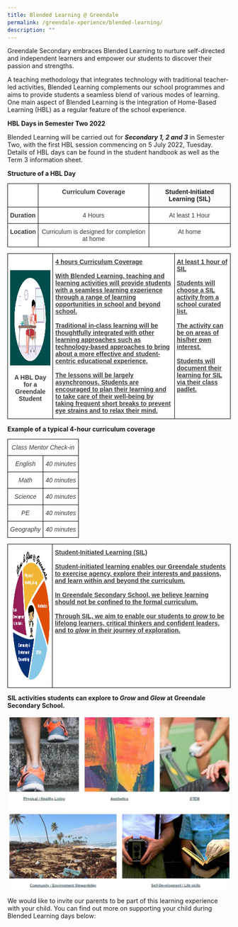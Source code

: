 ```yaml
---
title: Blended Learning @ Greendale
permalink: /greendale-xperience/blended-learning/
description: ""
---
```

Greendale Secondary embraces Blended Learning to nurture self-directed and independent learners and empower our students to discover their passion and strengths.

A teaching methodology that integrates technology with traditional teacher-led activities, Blended Learning complements our school programmes and aims to provide students a seamless blend of various modes of learning. One main aspect of Blended Learning is the integration of Home-Based Learning (HBL) as a regular feature of the school experience.

**HBL Days in Semester Two 2022**

Blended Learning will be carried out for **_Secondary 1, 2 and 3_** in Semester Two, with the first HBL session commencing on 5 July 2022, Tuesday. Details of HBL days can be found in the student handbook as well as the Term 3 information sheet.

**Structure of a HBL Day**

<style type="text/css">
.tg  {border-collapse:collapse;border-spacing:0;}
.tg td{border-color:black;border-style:solid;border-width:1px;font-family:Arial, sans-serif;font-size:14px;
  overflow:hidden;padding:10px 5px;word-break:normal;}
.tg th{border-color:black;border-style:solid;border-width:1px;font-family:Arial, sans-serif;font-size:14px;
  font-weight:normal;overflow:hidden;padding:10px 5px;word-break:normal;}
.tg .tg-sm4r{background-color:#FFF;color:#3A3A3A;font-weight:bold;text-align:center;vertical-align:top}
.tg .tg-nzmi{background-color:#FFF;color:#3A3A3A;text-align:center;vertical-align:top}
.tg .tg-c1uv{background-color:#FFF;color:#3A3A3A;font-weight:bold;text-align:left;vertical-align:top}
.tg .tg-amwm{font-weight:bold;text-align:center;vertical-align:top}
</style>
<table class="tg">
<thead>
  <tr>
    <th class="tg-c1uv"></th>
    <th class="tg-sm4r">Curriculum Coverage</th>
    <th class="tg-amwm">Student-Initiated Learning (SIL)</th>
  </tr>
</thead>
<tbody>
  <tr>
    <td class="tg-c1uv"><span style="font-weight:bold;font-style:inherit">Duration</span></td>
    <td class="tg-nzmi"><span style="font-weight:inherit;font-style:inherit">4 Hours</span></td>
    <td class="tg-nzmi"><span style="font-weight:inherit;font-style:inherit">At least 1 Hour</span></td>
  </tr>
  <tr>
    <td class="tg-c1uv"><span style="font-weight:bold;font-style:inherit">Location</span></td>
    <td class="tg-nzmi"><span style="font-weight:inherit;font-style:inherit">Curriculum is designed for completion at home</span></td>
    <td class="tg-nzmi"><span style="font-weight:inherit;font-style:inherit">At home</span></td>
  </tr>
</tbody>
</table>

<style type="text/css">
.tg  {border-collapse:collapse;border-spacing:0;}
.tg td{border-color:black;border-style:solid;border-width:1px;font-family:Arial, sans-serif;font-size:14px;
  overflow:hidden;padding:10px 5px;word-break:normal;}
.tg th{border-color:black;border-style:solid;border-width:1px;font-family:Arial, sans-serif;font-size:14px;
  font-weight:normal;overflow:hidden;padding:10px 5px;word-break:normal;}
.tg .tg-4p8a{background-color:#FFF;color:#3A3A3A;text-align:center;vertical-align:middle}
.tg .tg-c5gh{background-color:#FFF;color:#3A3A3A;font-weight:bold;text-align:left;text-decoration:underline;vertical-align:top}
</style>
<table class="tg">
<thead>
  <tr>
    <td class="tg-4p8a"><img src="/images/hbl.jpg" width="245" height="215"><br><br><span style="font-weight:bold;font-style:inherit">A HBL Day</span><br><span style="font-weight:bold;font-style:inherit">for a Greendale Student</span></td>
    <td class="tg-c5gh">4 hours Curriculum Coverage<br><br><span style="font-weight:inherit;font-style:inherit">With Blended Learning, teaching and learning activities will provide students with a seamless learning experience through a range of learning opportunities in school and beyond school. </span><br><br><span style="font-weight:inherit;font-style:inherit">Traditional in-class learning will be thoughtfully integrated with other learning approaches such as technology-based approaches to bring about a more effective and student-centric educational experience.</span><br><br><span style="font-weight:inherit;font-style:inherit">The lessons will be largely asynchronous. Students are encouraged to plan their learning and to take care of their well-being by taking frequent short breaks to prevent eye strains and to relax their mind.</span></td>
    <td class="tg-c5gh">At least 1 hour of SIL<br><br><span style="font-weight:inherit;font-style:inherit">Students will choose a SIL activity from a school curated list.</span><br><br><span style="font-weight:inherit;font-style:inherit">The activity can be on areas of his/her own interest.</span><br><br><span style="font-weight:inherit;font-style:inherit">Students will document their learning for SIL via their class padlet.</span></td>
  </tr>
</thead>
</table>

**Example of a typical 4-hour curriculum coverage**

<style type="text/css">
.tg  {border-collapse:collapse;border-spacing:0;}
.tg td{border-color:black;border-style:solid;border-width:1px;font-family:Arial, sans-serif;font-size:14px;
  overflow:hidden;padding:10px 5px;word-break:normal;}
.tg th{border-color:black;border-style:solid;border-width:1px;font-family:Arial, sans-serif;font-size:14px;
  font-weight:normal;overflow:hidden;padding:10px 5px;word-break:normal;}
.tg .tg-qkk5{background-color:#FFF;color:#3A3A3A;font-style:italic;text-align:center;vertical-align:top}
</style>
<table class="tg">
<thead>
  <tr>
    <th class="tg-qkk5" colspan="2"><span style="font-weight:inherit;font-style:italic">Class Mentor Check-in</span></th>
  </tr>
</thead>
<tbody>
  <tr>
    <td class="tg-qkk5"><span style="font-weight:inherit;font-style:italic">English</span></td>
    <td class="tg-qkk5"><span style="font-weight:inherit;font-style:italic">40 minutes</span></td>
  </tr>
  <tr>
    <td class="tg-qkk5"><span style="font-weight:inherit;font-style:italic">Math</span></td>
    <td class="tg-qkk5"><span style="font-weight:inherit;font-style:italic">40 minutes</span></td>
  </tr>
  <tr>
    <td class="tg-qkk5"><span style="font-weight:inherit;font-style:italic">Science</span></td>
    <td class="tg-qkk5"><span style="font-weight:inherit;font-style:italic">40 minutes</span></td>
  </tr>
  <tr>
    <td class="tg-qkk5"><span style="font-weight:inherit;font-style:italic">PE</span></td>
    <td class="tg-qkk5"><span style="font-weight:inherit;font-style:italic">40 minutes</span></td>
  </tr>
  <tr>
    <td class="tg-qkk5"><span style="font-weight:inherit;font-style:italic">Geography</span></td>
    <td class="tg-qkk5"><span style="font-weight:inherit;font-style:italic">40 minutes</span></td>
  </tr>
</tbody>
</table>

<style type="text/css">
.tg  {border-collapse:collapse;border-spacing:0;}
.tg td{border-color:black;border-style:solid;border-width:1px;font-family:Arial, sans-serif;font-size:14px;
  overflow:hidden;padding:10px 5px;word-break:normal;}
.tg th{border-color:black;border-style:solid;border-width:1px;font-family:Arial, sans-serif;font-size:14px;
  font-weight:normal;overflow:hidden;padding:10px 5px;word-break:normal;}
.tg .tg-4p8a{background-color:#FFF;color:#3A3A3A;text-align:center;vertical-align:middle}
.tg .tg-c5gh{background-color:#FFF;color:#3A3A3A;font-weight:bold;text-align:left;text-decoration:underline;vertical-align:top}
</style>
<table class="tg">
<thead>
  <tr>
    <td class="tg-4p8a"><img src="/images/gg.jpg" width="285" height="300"></td>
    <td class="tg-c5gh"><span style="font-weight:bold;font-style:inherit">Student-Initiated Learning (SIL)</span><br><br><span style="font-weight:inherit;font-style:inherit">Student-initiated learning enables our Greendale students to exercise agency, explore their interests and passions, and learn within and beyond the curriculum.</span><br><br><span style="font-weight:inherit;font-style:inherit">In Greendale Secondary School, we believe learning should not be confined to the formal curriculum.</span><br><br><span style="font-weight:inherit;font-style:inherit">Through SIL, we aim to enable our students to</span> <span style="font-weight:inherit;font-style:italic">grow</span> <span style="font-weight:inherit;font-style:inherit">to be lifelong learners, critical thinkers and confident leaders, and to</span> <span style="font-weight:inherit;font-style:italic">glow</span> <span style="font-weight:inherit;font-style:inherit">in their journey of exploration.</span></td>
  </tr>
</thead>
</table>

**SIL activities students can explore to _Grow_ and _Glow_ at Greendale Secondary School.**

![](/images/bl-2.jpg)

We would like to invite our parents to be part of this learning experience with your child. You can find out more on supporting your child during Blended Learning days below: